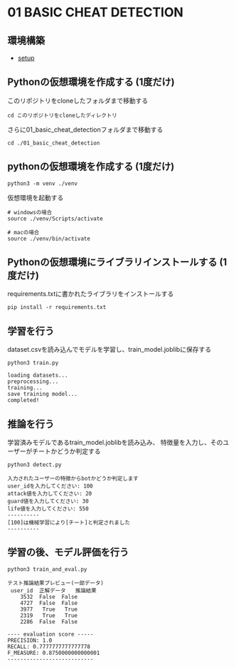# 01 BASIC CHEAT DETECTION

## 環境構築
- [setup](./setup.md)

## Pythonの仮想環境を作成する (1度だけ)

このリポジトリをcloneしたフォルダまで移動する
```
cd このリポジトリをcloneしたディレクトリ
```

さらに01_basic_cheat_detectionフォルダまで移動する
```
cd ./01_basic_cheat_detection
```

## pythonの仮想環境を作成する (1度だけ)
```
python3 -m venv ./venv
```

仮想環境を起動する
```
# windowsの場合
source ./venv/Scripts/activate

# macの場合
source ./venv/bin/activate
```

## Pythonの仮想環境にライブラリインストールする (1度だけ)

requirements.txtに書かれたライブラリをインストールする
```
pip install -r requirements.txt
```

## 学習を行う

dataset.csvを読み込んでモデルを学習し、train_model.joblibに保存する
```
python3 train.py

loading datasets...
preprocessing...
training...
save training model...
completed!
```

## 推論を行う

学習済みモデルであるtrain_model.joblibを読み込み、
特徴量を入力し、そのユーザーがチートかどうか判定する
```
python3 detect.py

入力されたユーザーの特徴からbotかどうか判定します
user_idを入力してください: 100
attack値を入力してください: 20
guard値を入力してください: 30
life値を入力してください: 550
----------
[100]は機械学習により[チート]と判定されました
----------
```

## 学習の後、モデル評価を行う

```
python3 train_and_eval.py

テスト推論結果プレビュー(一部データ)
 user_id  正解データ   推論結果
    3532  False  False
    4727  False  False
    3977   True   True
    2319   True   True
    2286  False  False

---- evaluation score -----
PRECISION: 1.0
RECALL: 0.7777777777777778
F_MEASURE: 0.8750000000000001
---------------------------
```